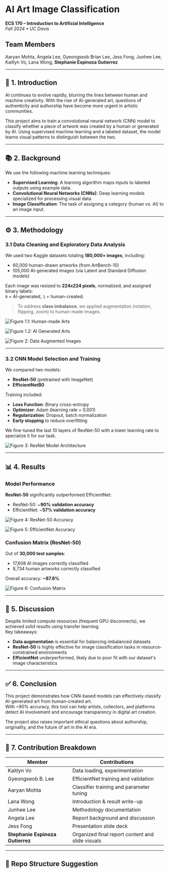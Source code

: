# AI Art Image Classification  
**ECS 170 – Introduction to Artificial Intelligence**  
_Fall 2024 • UC Davis_

## Team Members
Aaryan Mohta, Angela Lee, Gyeongseob Brian Lee, Jess Fong, Junhee Lee, Kaitlyn Vo, Lana Wong, **Stephanie Espinoza Gutierrez**

---

## 🧠 1. Introduction

AI continues to evolve rapidly, blurring the lines between human and machine creativity. With the rise of AI-generated art, questions of authenticity and authorship have become more urgent in artistic communities.

This project aims to train a convolutional neural network (CNN) model to classify whether a piece of artwork was created by a human or generated by AI. Using supervised machine learning and a labeled dataset, the model learns visual patterns to distinguish between the two.

---

## 📚 2. Background

We use the following machine learning techniques:

- **Supervised Learning**: A learning algorithm maps inputs to labeled outputs using example data.
- **Convolutional Neural Networks (CNNs)**: Deep learning models specialized for processing visual data.
- **Image Classification**: The task of assigning a category (human vs. AI) to an image input.

---

## ⚙️ 3. Methodology

### 3.1 Data Cleaning and Exploratory Data Analysis

We used two Kaggle datasets totaling **180,000+ images**, including:

- 60,000 human-drawn artworks (from ArtBench-10)
- 105,000 AI-generated images (via Latent and Standard Diffusion models)

Each image was resized to **224x224 pixels**, normalized, and assigned binary labels:  
`0` = AI-generated, `1` = human-created.

> To address **class imbalance**, we applied augmentation (rotation, flipping, zoom) to human-made images.

![Figure 1.1: Human-made Arts](figures/Figure%201.1%20Human-made%20Arts.png)

![Figure 1.2: AI Generated Arts](figures/Figure%201.2%20AI%20Generated%20Arts.png)

![Figure 2: Data Augmented Images](figures/Figure%202%20Data%20Augmented%20Images.png)

---

### 3.2 CNN Model Selection and Training

We compared two models:

- **ResNet-50** (pretrained with ImageNet)
- **EfficientNetB0**

Training included:

- **Loss Function**: Binary cross-entropy  
- **Optimizer**: Adam (learning rate = 0.001)  
- **Regularization**: Dropout, batch normalization  
- **Early stopping** to reduce overfitting

We fine-tuned the last 10 layers of ResNet-50 with a lower learning rate to specialize it for our task.

![Figure 3: ResNet Model Architecture](figures/Figure%203%20ResNet%20Model%20Architecture.png)

---

## 📊 4. Results

### Model Performance

**ResNet-50** significantly outperformed EfficientNet:

- ResNet-50: ~**90% validation accuracy**
- EfficientNet: ~**57% validation accuracy**

![Figure 4: ResNet-50 Accuracy](figures/Figure%204%20ResNet-50%20Model%20Train%20and%20Validation%20Accuracy%20Plots.png)

![Figure 5: EfficientNet Accuracy](figures/Figure%205%20EfficientNet%20Model%20Train%20and%20Accuracy%20Plots.png)

### Confusion Matrix (ResNet-50)

Out of **30,000 test samples**:
- 17,608 AI images correctly classified
- 8,734 human artworks correctly classified

Overall accuracy: **~87.8%**

![Figure 6: Confusion Matrix](figures/Figure%206%20Confusion%20Matrix.png)

---

## 💬 5. Discussion

Despite limited compute resources (frequent GPU disconnects), we achieved solid results using transfer learning.  
Key takeaways:

- **Data augmentation** is essential for balancing imbalanced datasets
- **ResNet-50** is highly effective for image classification tasks in resource-constrained environments
- **EfficientNet** underperformed, likely due to poor fit with our dataset's image characteristics

---

## ✅ 6. Conclusion

This project demonstrates how CNN-based models can effectively classify AI-generated art from human-created art.  
With ~90% accuracy, this tool can help artists, collectors, and platforms detect AI involvement and encourage transparency in digital art creation.

The project also raises important ethical questions about authorship, originality, and the future of art in the AI era.

---

## 🧩 7. Contribution Breakdown

| Member             | Contributions                                                                 |
|--------------------|--------------------------------------------------------------------------------|
| Kaitlyn Vo         | Data loading, experimentation                                                 |
| Gyeongseob B. Lee  | EfficientNet training and validation                                           |
| Aaryan Mohta       | Classifier training and parameter tuning                                      |
| Lana Wong          | Introduction & result write-up                                                |
| Junhee Lee         | Methodology documentation                                                     |
| Angela Lee         | Report background and discussion                                              |
| Jess Fong          | Presentation slide deck                                                       |
| **Stephanie Espinoza Gutierrez** | Organized final report content and slide visuals                                  |

---

## 📁 Repo Structure Suggestion

